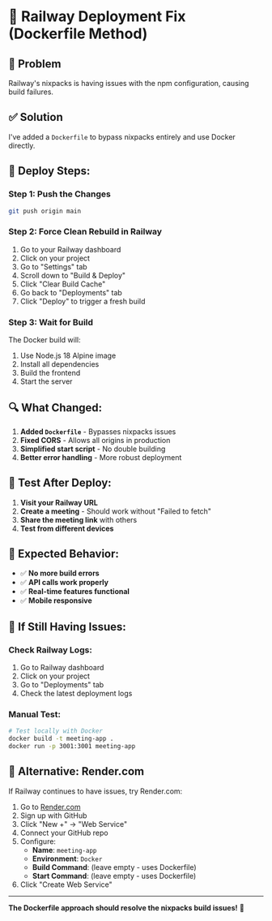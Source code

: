 # 🔧 Railway Deployment Fix (Dockerfile Method)

## 🚨 Problem
Railway's nixpacks is having issues with the npm configuration, causing build failures.

## ✅ Solution
I've added a `Dockerfile` to bypass nixpacks entirely and use Docker directly.

## 🚀 Deploy Steps:

### Step 1: Push the Changes
```bash
git push origin main
```

### Step 2: Force Clean Rebuild in Railway
1. Go to your Railway dashboard
2. Click on your project
3. Go to "Settings" tab
4. Scroll down to "Build & Deploy"
5. Click "Clear Build Cache"
6. Go back to "Deployments" tab
7. Click "Deploy" to trigger a fresh build

### Step 3: Wait for Build
The Docker build will:
1. Use Node.js 18 Alpine image
2. Install all dependencies
3. Build the frontend
4. Start the server

## 🔍 What Changed:

1. **Added `Dockerfile`** - Bypasses nixpacks issues
2. **Fixed CORS** - Allows all origins in production
3. **Simplified start script** - No double building
4. **Better error handling** - More robust deployment

## 🧪 Test After Deploy:

1. **Visit your Railway URL**
2. **Create a meeting** - Should work without "Failed to fetch"
3. **Share the meeting link** with others
4. **Test from different devices**

## 📱 Expected Behavior:

- ✅ **No more build errors**
- ✅ **API calls work properly**
- ✅ **Real-time features functional**
- ✅ **Mobile responsive**

## 🔧 If Still Having Issues:

### Check Railway Logs:
1. Go to Railway dashboard
2. Click on your project
3. Go to "Deployments" tab
4. Check the latest deployment logs

### Manual Test:
```bash
# Test locally with Docker
docker build -t meeting-app .
docker run -p 3001:3001 meeting-app
```

## 🎯 Alternative: Render.com
If Railway continues to have issues, try Render.com:
1. Go to [Render.com](https://render.com)
2. Sign up with GitHub
3. Click "New +" → "Web Service"
4. Connect your GitHub repo
5. Configure:
   - **Name**: `meeting-app`
   - **Environment**: `Docker`
   - **Build Command**: (leave empty - uses Dockerfile)
   - **Start Command**: (leave empty - uses Dockerfile)
6. Click "Create Web Service"

---

**The Dockerfile approach should resolve the nixpacks build issues!** 🐳 